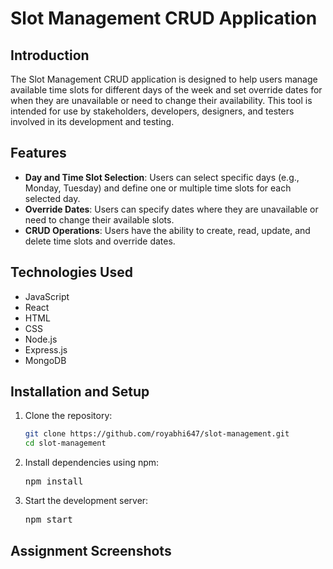 # Slot Management CRUD Application

## Introduction

The Slot Management CRUD application is designed to help users manage available time slots for different days of the week and set override dates for when they are unavailable or need to change their availability. This tool is intended for use by stakeholders, developers, designers, and testers involved in its development and testing.

## Features

- **Day and Time Slot Selection**: Users can select specific days (e.g., Monday, Tuesday) and define one or multiple time slots for each selected day.
- **Override Dates**: Users can specify dates where they are unavailable or need to change their available slots.
- **CRUD Operations**: Users have the ability to create, read, update, and delete time slots and override dates.

## Technologies Used
- JavaScript
- React
- HTML
- CSS
- Node.js
- Express.js
- MongoDB

## Installation and Setup
1. Clone the repository:
   ```bash
   git clone https://github.com/royabhi647/slot-management.git
   cd slot-management

2. Install dependencies using npm:
   <pre>npm install</pre>

3. Start the development server:
   <pre>npm start</pre>

## Assignment Screenshots
